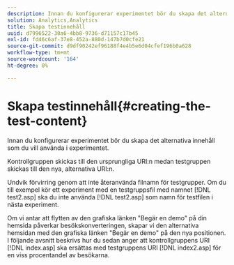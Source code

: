 ```yaml
---
description: Innan du konfigurerar experimentet bör du skapa det alternativa innehåll som du vill använda i experimentet.
solution: Analytics,Analytics
title: Skapa testinnehåll
uuid: d7996522-38a6-4bb8-9736-d71157c17b45
exl-id: fd46c6af-37e8-452a-880d-147b7d0cfe21
source-git-commit: d9df90242ef96188f4e4b5e6d04cfef196b0a628
workflow-type: tm+mt
source-wordcount: '164'
ht-degree: 0%

---
```


# Skapa testinnehåll{#creating-the-test-content}

Innan du konfigurerar experimentet bör du skapa det alternativa innehåll som du vill använda i experimentet.

Kontrollgruppen skickas till den ursprungliga URI:n medan testgruppen skickas till den nya, alternativa URI:n.

Undvik förvirring genom att inte återanvända filnamn för testgrupper. Om du till exempel kör ett experiment med en testgruppsfil med namnet [!DNL test2.asp] ska du inte använda [!DNL test2.asp] som namn för testfilen i nästa experiment.

Om vi antar att flytten av den grafiska länken &quot;Begär en demo&quot; på din hemsida påverkar besökskonverteringen, skapar vi den alternativa hemsidan med den grafiska länken &quot;Begär en demo&quot; på den nya positionen. I följande avsnitt beskrivs hur du sedan anger att kontrollgruppens URI [!DNL index.asp] ska ersättas med testgruppens URI [!DNL index2.asp] för en viss procentandel av besökarna.
